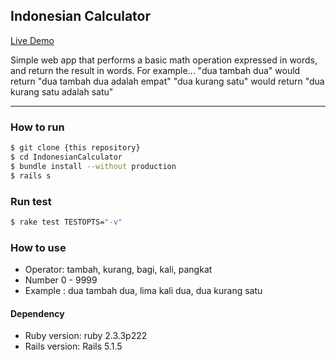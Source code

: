
## Indonesian Calculator
[Live Demo](https://indonesiancalculator.herokuapp.com/)

Simple web app that performs a basic math operation expressed in
words, and return the result in words. For example... &quot;dua tambah dua&quot; would return &quot;dua tambah dua adalah empat&quot; &quot;dua kurang satu&quot; would return &quot;dua kurang satu adalah satu&quot;

---

### How to run
```sh
$ git clone {this repository}
$ cd IndonesianCalculator
$ bundle install --without production
$ rails s
```

### Run test
```sh
$ rake test TESTOPTS="-v"
```
### How to use
- Operator: tambah, kurang, bagi, kali, pangkat
- Number 0 - 9999
- Example : dua tambah dua, lima kali dua, dua kurang satu

#### Dependency
* Ruby version: ruby 2.3.3p222
* Rails version: Rails 5.1.5